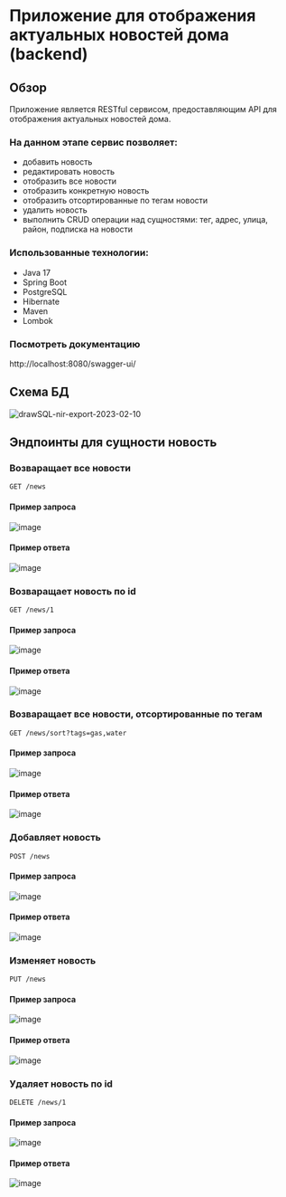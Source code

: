 # Приложение для отображения актуальных новостей дома (backend)

## Обзор

Приложение является RESTful сервисом, предоставляющим API для отображения актуальных новостей дома.

### На данном этапе сервис позволяет:

* добавить новость
* редактировать новость
* отобразить все новости
* отобразить конкретную новость
* отобразить отсортированные по тегам новости
* удалить новость
* выполнить CRUD операции над сущностями: тег, адрес, улица, район, подписка на новости

### Использованные технологии:

* Java 17
* Spring Boot
* PostgreSQL
* Hibernate
* Maven
* Lombok

### Посмотреть документацию
http://localhost:8080/swagger-ui/

## Схема БД

![drawSQL-nir-export-2023-02-10](https://user-images.githubusercontent.com/122719523/218102795-df109024-4eca-485f-a652-5d8ba9928fac.png)

## Эндпоинты для сущности новость

### Возваращает все новости

`GET /news`

#### Пример запроса
![image](https://user-images.githubusercontent.com/122719523/218102752-4a88f524-7ae8-428c-b601-1cccf0af7337.png)
#### Пример ответа
![image](https://user-images.githubusercontent.com/122719523/218103115-726cf9d4-0dc5-4d55-8f26-0324da7e263f.png)
### Возваращает новость по id

`GET /news/1`

#### Пример запроса
![image](https://user-images.githubusercontent.com/122719523/218103238-865368db-49a1-45cf-9320-d9e705e3e03a.png)
#### Пример ответа
![image](https://user-images.githubusercontent.com/122719523/218103310-f3f2f154-9385-46c4-9dd4-7ad814a86a4d.png)
### Возваращает все новости, отсортированные по тегам

`GET /news/sort?tags=gas,water`

#### Пример запроса
![image](https://user-images.githubusercontent.com/122719523/218103677-a3c23b59-9829-46a4-abe7-b6d7b7be859e.png)
#### Пример ответа
![image](https://user-images.githubusercontent.com/122719523/218103846-b21be343-3e57-4226-b385-bb3c364e4551.png)
### Добавляет новость

`POST /news`

#### Пример запроса
![image](https://user-images.githubusercontent.com/122719523/218104056-5d671f94-0863-44fd-ad4c-65d70b8c9668.png)
#### Пример ответа
![image](https://user-images.githubusercontent.com/122719523/218104137-fd051da2-930c-400b-bb61-33564cb25dc3.png)
### Изменяет новость

`PUT /news`

#### Пример запроса
![image](https://user-images.githubusercontent.com/122719523/218104278-b7846791-8ce7-4191-b8e8-f51581132d82.png)
#### Пример ответа
![image](https://user-images.githubusercontent.com/122719523/218104376-d4499f69-019d-46f8-8184-3b7c6d0a7d13.png)
### Удаляет новость по id

`DELETE /news/1`

#### Пример запроса
![image](https://user-images.githubusercontent.com/122719523/218104514-58ff03f0-607f-4dab-b365-71bd0dd9ecf6.png)
#### Пример ответа
![image](https://user-images.githubusercontent.com/122719523/218104557-74143f4e-dcc7-4720-a074-a1897b3eff93.png)
